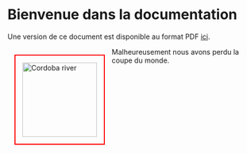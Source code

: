 # Bienvenue dans la documentation

Une version de ce document est disponible au format PDF [ici](pdf/doc-fr.pdf).

<img class="cordoba-river-imag"
    src="{{ assets_folder }}/img/cordoba-rio.jpg" alt="Cordoba river"
    title="Cordoba river"
    style="float: left; width: 150px; padding: 14px; margin: 14px; border: 2px solid red"/> 

Malheureusement nous avons perdu la coupe du monde.  
